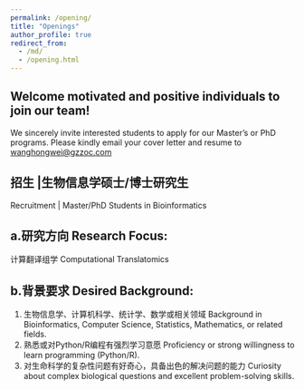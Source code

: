 ```yaml
---
permalink: /opening/
title: "Openings"
author_profile: true
redirect_from: 
  - /md/
  - /opening.html
---
```


## Welcome motivated and positive individuals to join our team!
We sincerely invite interested students to apply for our Master’s or PhD programs. Please kindly email your cover letter and resume to wanghongwei@gzzoc.com

## 招生 |生物信息学硕士/博士研究生
Recruitment | Master/PhD Students in Bioinformatics

## a.研究方向 Research Focus:
计算翻译组学 Computational Translatomics

## b.背景要求 Desired Background:
1. 生物信息学、计算机科学、统计学、数学或相关领域 Background in Bioinformatics, Computer Science, Statistics, Mathematics, or related fields.
2. 熟悉或对Python/R编程有强烈学习意愿 Proficiency or strong willingness to learn programming (Python/R).
3. 对生命科学的复杂性问题有好奇心，具备出色的解决问题的能力 Curiosity about complex biological questions and excellent problem-solving skills.




